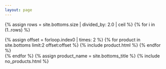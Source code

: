 ```yaml
---
layout: page
---
```

{% assign rows = site.bottoms.size | divided_by: 2.0 | ceil %}
{% for i in (1..rows) %}
  <div class="row">
  {% assign offset = forloop.index0 | times: 2 %}
  {% for product in site.bottoms limit:2 offset:offset %}
    {% include product.html %}
  {% endfor %}
  </div>
{% endfor %}
{% assign product_name = site.bottoms_title %}
{% include no_products.html %}
